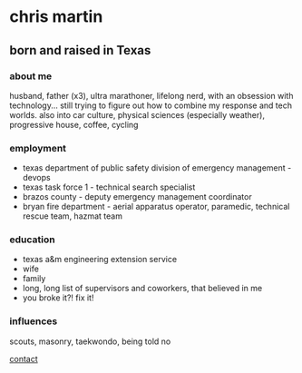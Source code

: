 # chris martin

## born and raised in Texas
### about me
husband, father (x3), ultra marathoner, lifelong nerd, with an obsession with technology... still trying to figure out how to combine my response and tech worlds.  also into car culture, physical sciences (especially weather), progressive house, coffee, cycling

### employment
* texas department of public safety division of emergency management - devops<br/>
* texas task force 1 - technical search specialist<br/>
* brazos county - deputy emergency management coordinator<br/>
* bryan fire department - aerial apparatus operator, paramedic, technical rescue team, hazmat team

### education
* texas a&m engineering extension service<br/>
* wife<br/>
* family<br/>
* long, long list of supervisors and coworkers, that believed in me<br/>
* you broke it?! fix it!

### influences
scouts, masonry, taekwondo, being told no

[contact](mailto:chris@chrismartintx.com)
